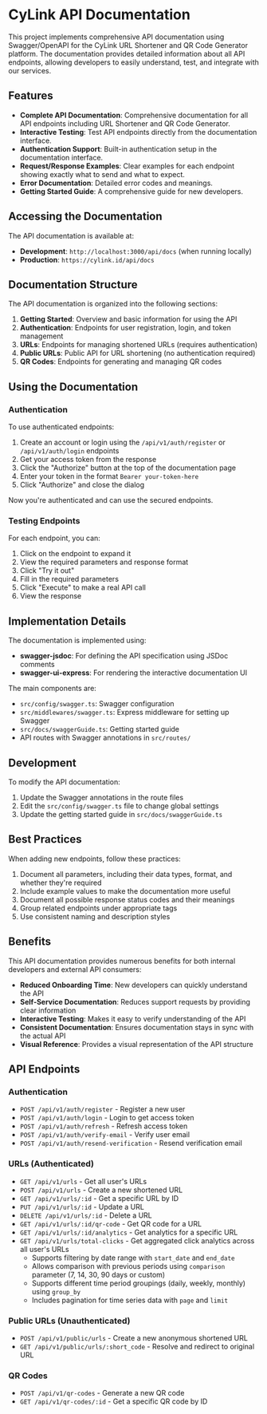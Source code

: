 # CyLink API Documentation

This project implements comprehensive API documentation using Swagger/OpenAPI for the CyLink URL Shortener and QR Code Generator platform. The documentation provides detailed information about all API endpoints, allowing developers to easily understand, test, and integrate with our services.

## Features

- **Complete API Documentation**: Comprehensive documentation for all API endpoints including URL Shortener and QR Code Generator.
- **Interactive Testing**: Test API endpoints directly from the documentation interface.
- **Authentication Support**: Built-in authentication setup in the documentation interface.
- **Request/Response Examples**: Clear examples for each endpoint showing exactly what to send and what to expect.
- **Error Documentation**: Detailed error codes and meanings.
- **Getting Started Guide**: A comprehensive guide for new developers.

## Accessing the Documentation

The API documentation is available at:

- **Development**: `http://localhost:3000/api/docs` (when running locally)
- **Production**: `https://cylink.id/api/docs`

## Documentation Structure

The API documentation is organized into the following sections:

1. **Getting Started**: Overview and basic information for using the API
2. **Authentication**: Endpoints for user registration, login, and token management
3. **URLs**: Endpoints for managing shortened URLs (requires authentication)
4. **Public URLs**: Public API for URL shortening (no authentication required)
5. **QR Codes**: Endpoints for generating and managing QR codes

## Using the Documentation

### Authentication

To use authenticated endpoints:

1. Create an account or login using the `/api/v1/auth/register` or `/api/v1/auth/login` endpoints
2. Get your access token from the response
3. Click the "Authorize" button at the top of the documentation page
4. Enter your token in the format `Bearer your-token-here`
5. Click "Authorize" and close the dialog

Now you're authenticated and can use the secured endpoints.

### Testing Endpoints

For each endpoint, you can:

1. Click on the endpoint to expand it
2. View the required parameters and response format
3. Click "Try it out"
4. Fill in the required parameters
5. Click "Execute" to make a real API call
6. View the response

## Implementation Details

The documentation is implemented using:

- **swagger-jsdoc**: For defining the API specification using JSDoc comments
- **swagger-ui-express**: For rendering the interactive documentation UI

The main components are:

- `src/config/swagger.ts`: Swagger configuration
- `src/middlewares/swagger.ts`: Express middleware for setting up Swagger
- `src/docs/swaggerGuide.ts`: Getting started guide
- API routes with Swagger annotations in `src/routes/`

## Development

To modify the API documentation:

1. Update the Swagger annotations in the route files
2. Edit the `src/config/swagger.ts` file to change global settings
3. Update the getting started guide in `src/docs/swaggerGuide.ts`

## Best Practices

When adding new endpoints, follow these practices:

1. Document all parameters, including their data types, format, and whether they're required
2. Include example values to make the documentation more useful
3. Document all possible response status codes and their meanings
4. Group related endpoints under appropriate tags
5. Use consistent naming and description styles

## Benefits

This API documentation provides numerous benefits for both internal developers and external API consumers:

- **Reduced Onboarding Time**: New developers can quickly understand the API
- **Self-Service Documentation**: Reduces support requests by providing clear information
- **Interactive Testing**: Makes it easy to verify understanding of the API
- **Consistent Documentation**: Ensures documentation stays in sync with the actual API
- **Visual Reference**: Provides a visual representation of the API structure

## API Endpoints

### Authentication

- `POST /api/v1/auth/register` - Register a new user
- `POST /api/v1/auth/login` - Login to get access token
- `POST /api/v1/auth/refresh` - Refresh access token
- `POST /api/v1/auth/verify-email` - Verify user email
- `POST /api/v1/auth/resend-verification` - Resend verification email

### URLs (Authenticated)

- `GET /api/v1/urls` - Get all user's URLs
- `POST /api/v1/urls` - Create a new shortened URL
- `GET /api/v1/urls/:id` - Get a specific URL by ID
- `PUT /api/v1/urls/:id` - Update a URL
- `DELETE /api/v1/urls/:id` - Delete a URL
- `GET /api/v1/urls/:id/qr-code` - Get QR code for a URL
- `GET /api/v1/urls/:id/analytics` - Get analytics for a specific URL
- `GET /api/v1/urls/total-clicks` - Get aggregated click analytics across all user's URLs
  - Supports filtering by date range with `start_date` and `end_date`
  - Allows comparison with previous periods using `comparison` parameter (7, 14, 30, 90 days or custom)
  - Supports different time period groupings (daily, weekly, monthly) using `group_by`
  - Includes pagination for time series data with `page` and `limit`

### Public URLs (Unauthenticated)

- `POST /api/v1/public/urls` - Create a new anonymous shortened URL
- `GET /api/v1/public/urls/:short_code` - Resolve and redirect to original URL

### QR Codes

- `POST /api/v1/qr-codes` - Generate a new QR code
- `GET /api/v1/qr-codes/:id` - Get a specific QR code by ID
